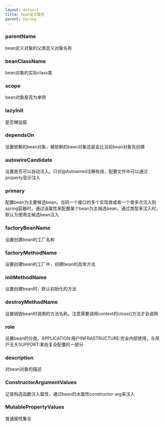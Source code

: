 ```yaml
---
layout: default
title: bean定义属性
parent: Spring
---
```


### parentName

bean定义对象的父类定义对象名称

### beanClassName

bean对象的实际class类

### scope

bean对象是否为单例

### lazyInit

是否懒加载

### dependsOn

设置依赖的bean对象，被依赖的bean对象总是会比当前bean对象先创建

### autowireCandidate

设置是否可以自动注入。只对@Autowired注解有效，配置文件中可以通过property显示注入

### primary

配置bean为主要候选bean。当同一个接口的多个实现类或者一个类多次注入到spring容器时，通过该属性来配置某个bean为主候选bean，通过类型来注入时，默认为使用主候选bean注入

### factoryBeanName

设置创建bean的工厂名称

### factoryMethodName

设置创建bean的工厂中，创建bean的具体方法

### initMethodName

设置创建bean时，默认初始化的方法

### destroyMethodName

设置销毁bean时调用的方法名称。注意需要调用context的close()方法才会调用

### role

设置bean的分类。APPLICATION:用户INFRASTRUCTURE:完全内部使用，与用户无关SUPPORT:某些复杂配置的一部分

### description

对bean对象的描述

### ConstructorArgumentValues

记录构造函数注入属性，通过bean的水属性constructor-arg来注入

### MutablePropertyValues

普通属性集合